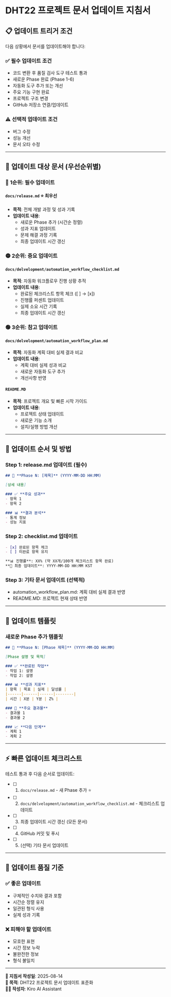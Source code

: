 # DHT22 프로젝트 문서 업데이트 지침서

## 📋 **업데이트 트리거 조건**

다음 상황에서 문서를 업데이트해야 합니다:

### ✅ **필수 업데이트 조건**
- 코드 변환 후 품질 검사 도구 테스트 통과
- 새로운 Phase 완료 (Phase 1-6)
- 자동화 도구 추가 또는 개선
- 주요 기능 구현 완료
- 프로젝트 구조 변경
- GitHub 저장소 연결/업데이트

### ⚠️ **선택적 업데이트 조건**
- 버그 수정
- 성능 개선
- 문서 오타 수정

---

## 📁 **업데이트 대상 문서 (우선순위별)**

### 🔴 **1순위: 필수 업데이트**
#### `docs/release.md` ⭐ **최우선**
- **목적**: 전체 개발 과정 및 성과 기록
- **업데이트 내용**: 
  - 새로운 Phase 추가 (시간순 정렬)
  - 성과 지표 업데이트
  - 문제 해결 과정 기록
  - 최종 업데이트 시간 갱신

### 🟡 **2순위: 중요 업데이트**
#### `docs/delvelopment/automation_workflow_checklist.md`
- **목적**: 자동화 워크플로우 진행 상황 추적
- **업데이트 내용**:
  - 완료된 체크리스트 항목 체크 ([ ] → [x])
  - 진행률 퍼센트 업데이트
  - 실제 소요 시간 기록
  - 최종 업데이트 시간 갱신

### 🟢 **3순위: 참고 업데이트**
#### `docs/delvelopment/automation_workflow_plan.md`
- **목적**: 자동화 계획 대비 실제 결과 비교
- **업데이트 내용**:
  - 계획 대비 실제 성과 비교
  - 새로운 자동화 도구 추가
  - 개선사항 반영

#### `README.MD`
- **목적**: 프로젝트 개요 및 빠른 시작 가이드
- **업데이트 내용**:
  - 프로젝트 상태 업데이트
  - 새로운 기능 소개
  - 설치/실행 방법 개선

---

## 🔄 **업데이트 순서 및 방법**

### **Step 1: release.md 업데이트** (필수)
```markdown
## 🚀 **Phase N: [제목]** (YYYY-MM-DD HH:MM)

[상세 내용]

### ✅ **주요 성과**
- 항목 1
- 항목 2

### 📊 **결과 분석**
- 통계 정보
- 성능 지표
```

### **Step 2: checklist.md 업데이트**
```markdown
- [x] 완료된 항목 체크
- [ ] 미완료 항목 유지

**📊 진행률**: XX% (약 XX개/100개 체크리스트 항목 완료)
**🔄 최종 업데이트**: YYYY-MM-DD HH:MM KST
```

### **Step 3: 기타 문서 업데이트** (선택적)
- automation_workflow_plan.md: 계획 대비 실제 결과 반영
- README.MD: 프로젝트 현재 상태 반영

---

## 📝 **업데이트 템플릿**

### **새로운 Phase 추가 템플릿**
```markdown
## 🚀 **Phase N: [Phase 제목]** (YYYY-MM-DD HH:MM)

[Phase 설명 및 목적]

### ✅ **완료된 작업**
- 작업 1: 설명
- 작업 2: 설명

### 📊 **성과 지표**
| 항목 | 목표 | 실제 | 달성률 |
|------|------|------|--------|
| 시간 | X분 | Y분 | Z% |

### 🎯 **주요 결과물**
- 결과물 1
- 결과물 2

### 📈 **다음 단계**
- 계획 1
- 계획 2
```

---

## ⚡ **빠른 업데이트 체크리스트**

테스트 통과 후 다음 순서로 업데이트:

- [ ] 1. `docs/release.md` - 새 Phase 추가 ⭐
- [ ] 2. `docs/delvelopment/automation_workflow_checklist.md` - 체크리스트 업데이트
- [ ] 3. 최종 업데이트 시간 갱신 (모든 문서)
- [ ] 4. GitHub 커밋 및 푸시
- [ ] 5. (선택) 기타 문서 업데이트

---

## 🎯 **업데이트 품질 기준**

### ✅ **좋은 업데이트**
- 구체적인 수치와 결과 포함
- 시간순 정렬 유지
- 일관된 형식 사용
- 실제 성과 기록

### ❌ **피해야 할 업데이트**
- 모호한 표현
- 시간 정보 누락
- 불완전한 정보
- 형식 불일치

---

**📅 지침서 작성일**: 2025-08-14  
**🎯 목적**: DHT22 프로젝트 문서 업데이트 표준화  
**👨‍💻 작성자**: Kiro AI Assistant

